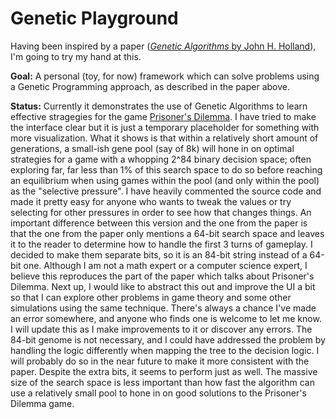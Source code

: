 # Genetic Playground

Having been inspired by a paper ([*Genetic Algorithms* by John H. Holland](http://www2.econ.iastate.edu/tesfatsi/holland.GAIntro.htm)), I'm going to try my hand at this.

**Goal:** A personal (toy, for now) framework which can solve problems using a Genetic Programming approach, as described in the paper above.

**Status:** Currently it demonstrates the use of Genetic Algorithms to learn effective stragegies for the game [Prisoner's Dilemma](https://en.wikipedia.org/wiki/Prisoner%27s_dilemma). I have tried to make the interface clear but it is just a temporary placeholder for something with more visualization. What it shows is that within a relatively short amount of generations, a small-ish gene pool (say of 8k) will hone in on optimal strategies for a game with a whopping 2^84 binary decision space; often exploring far, far less than 1% of this search space to do so before reaching an equilibrium when using games within the pool (and only within the pool) as the "selective pressure". I have heavily commented the source code and made it pretty easy for anyone who wants to tweak the values or try selecting for other pressures in order to see how that changes things. An important difference between this version and the one from the paper is that the one from the paper only mentions a 64-bit search space and leaves it to the reader to determine how to handle the first 3 turns of gameplay. I decided to make them separate bits, so it is an 84-bit string instead of a 64-bit one. Although I am not a math expert or a computer science expert, I believe this reproduces the part of the paper which talks about Prisoner's Dilemma. Next up, I would like to abstract this out and improve the UI a bit so that I can explore other problems in game theory and some other simulations using the same technique. There's always a chance I've made an error somewhere, and anyone who finds one is welcome to let me know. I will update this as I make improvements to it or discover any errors. The 84-bit genome is not necessary, and I could have addressed the problem by handling the logic differently when mapping the tree to the decision logic. I will probably do so in the near future to make it more consistent with the paper. Despite the extra bits, it seems to perform just as well. The massive size of the search space is less important than how fast the algorithm can use a relatively small pool to hone in on good solutions to the Prisoner's Dilemma game.